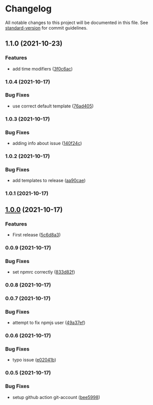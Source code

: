 # Changelog

All notable changes to this project will be documented in this file. See [standard-version](https://github.com/conventional-changelog/standard-version) for commit guidelines.

## 1.1.0 (2021-10-23)


### Features

* add time modifiers ([3f0c6ac](https://github.com/stephan-nordnes-eriksen/jour/commit/3f0c6ace20f2c4a189ab097323697bc7ab313b9a))

### 1.0.4 (2021-10-17)


### Bug Fixes

* use correct default template ([76ad405](https://github.com/stephan-nordnes-eriksen/jour/commit/76ad405cc478e47b7353a7d41c94db7fcce8c244))

### 1.0.3 (2021-10-17)


### Bug Fixes

* adding info about issue ([140f24c](https://github.com/stephan-nordnes-eriksen/jour/commit/140f24cf45b553c1c975ca6a23474e3e4b775b86))

### 1.0.2 (2021-10-17)


### Bug Fixes

* add templates to release ([aa90cae](https://github.com/stephan-nordnes-eriksen/jour/commit/aa90cae7bdd5f91ece64d69c7441ddad3767200c))

### 1.0.1 (2021-10-17)

## [1.0.0](https://github.com/stephan-nordnes-eriksen/jour/compare/v0.0.9...v1.0.0) (2021-10-17)


### Features

* First release ([5c6d8a3](https://github.com/stephan-nordnes-eriksen/jour/commit/5c6d8a32fdaac397a159d75697472bbee46da382))

### 0.0.9 (2021-10-17)


### Bug Fixes

* set npmrc correctly ([833d82f](https://github.com/stephan-nordnes-eriksen/jour/commit/833d82f27848e87b8c8b938ab23d6b2274c2b375))

### 0.0.8 (2021-10-17)

### 0.0.7 (2021-10-17)


### Bug Fixes

* attempt to fix npmjs user ([49a37ef](https://github.com/stephan-nordnes-eriksen/jour/commit/49a37ef679d30f1d2fe9b8c3b7215e331c2a03c8))

### 0.0.6 (2021-10-17)


### Bug Fixes

* typo issue ([e02041b](https://github.com/stephan-nordnes-eriksen/jour/commit/e02041b18780e3d850f0818d0441da97c777db0e))

### 0.0.5 (2021-10-17)


### Bug Fixes

* setup github action git-account ([bee5998](https://github.com/stephan-nordnes-eriksen/jour/commit/bee5998e805bb45509895626e4b8bc176327ed9b))
